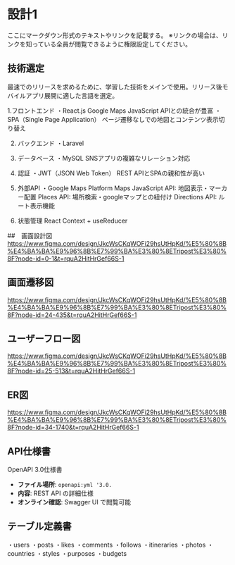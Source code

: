 # 設計1

ここにマークダウン形式のテキストやリンクを記載する。
※リンクの場合は、リンクを知っている全員が閲覧できるように権限設定してください。
## 技術選定
最速でのリリースを求めるために、学習した技術をメインで使用。リリース後モバイルアプリ展開に適した言語を選定。

1.フロントエンド
・React.js
Google Maps JavaScript APIとの統合が豊富
・SPA（Single Page Application）
ページ遷移なしでの地図とコンテンツ表示切り替え

2. バックエンド
・Laravel

3. データベース
・MySQL 
SNSアプリの複雑なリレーション対応

4. 認証
・JWT（JSON Web Token）
REST APIとSPAの親和性が高い

5. 外部API
・Google Maps Platform
Maps JavaScript API: 地図表示・マーカー配置
Places API: 場所検索・googleマップとの紐付け
Directions API: ルート表示機能

6. 状態管理
React Context + useReducer

##　画面設計図
https://www.figma.com/design/JkcWsCKqWOFi29hsUtHpKd/%E5%80%8B%E4%BA%BA%E9%96%8B%E7%99%BA%E3%80%8ETripost%E3%80%8F?node-id=0-1&t=rquA2HitHrGef66S-1

## 画面遷移図
https://www.figma.com/design/JkcWsCKqWOFi29hsUtHpKd/%E5%80%8B%E4%BA%BA%E9%96%8B%E7%99%BA%E3%80%8ETripost%E3%80%8F?node-id=24-435&t=rquA2HitHrGef66S-1

## ユーザーフロー図
https://www.figma.com/design/JkcWsCKqWOFi29hsUtHpKd/%E5%80%8B%E4%BA%BA%E9%96%8B%E7%99%BA%E3%80%8ETripost%E3%80%8F?node-id=25-513&t=rquA2HitHrGef66S-1


## ER図
https://www.figma.com/design/JkcWsCKqWOFi29hsUtHpKd/%E5%80%8B%E4%BA%BA%E9%96%8B%E7%99%BA%E3%80%8ETripost%E3%80%8F?node-id=34-1740&t=rquA2HitHrGef66S-1

## API仕様書
OpenAPI 3.0仕様書
- **ファイル場所**: `openapi:yml '3.0.`
- **内容**: REST API の詳細仕様
- **オンライン確認**: Swagger UI で閲覧可能

## テーブル定義書
・users
・posts
・likes
・comments
・follows
・itineraries
・photos
・countries
・styles
・purposes
・budgets

